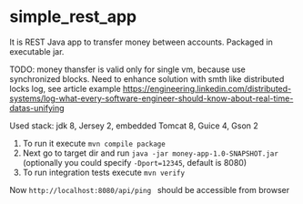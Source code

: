 # simple_rest_app
It is REST Java app to transfer money between accounts. Packaged in executable jar.

TODO: money thansfer is valid only for single vm, because use synchronized blocks. Need to enhance solution with smth like distributed locks log, see article example https://engineering.linkedin.com/distributed-systems/log-what-every-software-engineer-should-know-about-real-time-datas-unifying

Used stack: jdk 8, Jersey 2, embedded Tomcat 8, Guice 4, Gson 2

1. To run it execute `mvn compile package`
2. Next go to target dir and run `java -jar money-app-1.0-SNAPSHOT.jar`
(optionally you could specify  `-Dport=12345`, default is 8080)
3. To run integration tests execute `mvn verify`

Now `http://localhost:8080/api/ping ` should be accessible from browser
